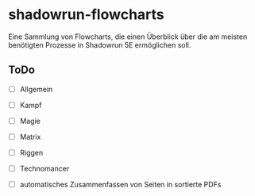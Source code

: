 # shadowrun-flowcharts

Eine Sammlung von Flowcharts, die einen Überblick über die am meisten benötigten Prozesse in Shadowrun 5E ermöglichen soll.

## ToDo
- [ ] Allgemein
- [ ] Kampf
- [ ] Magie
- [ ] Matrix
- [ ] Riggen
- [ ] Technomancer

- [ ] automatisches Zusammenfassen von Seiten in sortierte PDFs
